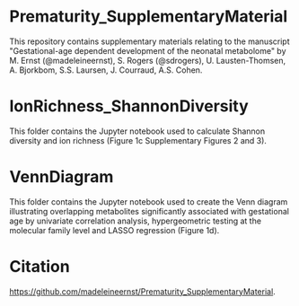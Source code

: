 # Prematurity_SupplementaryMaterial


This repository contains supplementary materials relating to the manuscript 
"Gestational-age dependent development of the neonatal metabolome" by M. Ernst (@madeleineernst), 
S. Rogers (@sdrogers), U. Lausten-Thomsen, A. Bjorkbom, S.S. Laursen, J. Courraud, A.S. Cohen.


# IonRichness_ShannonDiversity

This folder contains the Jupyter notebook used to calculate Shannon diversity and ion richness (Figure 1c Supplementary Figures 2 and 3).

# VennDiagram

This folder contains the Jupyter notebook used to create the Venn diagram illustrating overlapping metabolites significantly associated with gestational age by univariate correlation analysis, hypergeometric testing at the molecular family level and LASSO regression (Figure 1d).


# Citation

https://github.com/madeleineernst/Prematurity_SupplementaryMaterial.